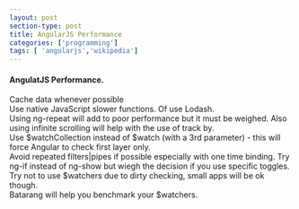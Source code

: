 ```yaml
---
layout: post
section-type: post
title: AngularJS Performance
categories: ['programming']
tags: [ 'angularjs','wikipedia']
---
```



#### AngulatJS Performance.  

Cache data whenever possible  
Use native JavaScript slower functions. Of use Lodash.   
Using ng-repeat will add to poor performance but it must be weighed. Also using infinite scrolling will help with the use of track by.   
Use $watchCollection instead of $watch (with a 3rd parameter) - this will force Angular to check first layer only.    
Avoid repeated filters|pipes if possible especially with one time binding. 
Try ng-if instead of ng-show but wiegh the decision if you use specific toggles.  
Try not to use $watchers due to dirty checking, small apps will be ok though.      
Batarang will help you benchmark your $watchers.   

